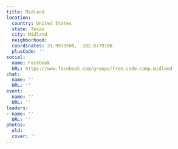 ```yaml
---
title: Midland
location:
  country: United States
  state: Texas
  city: Midland
  neighborhood: 
  coordinates: 31.9973500, -102.0779100
  plusCode: ''
social:
  name: Facebook
  URL: https://www.facebook.com/groups/free.code.camp.midland
chat:
  name: ''
  URL: ''
event:
  name: ''
  URL: ''
leaders:
- name: ''
  URL: ''
photos:
  old: 
  cover: ''
---
```

